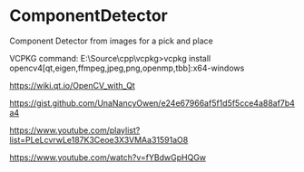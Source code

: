 # ComponentDetector
 Component Detector from images for a pick and place

 VCPKG command: E:\Source\cpp\vcpkg>vcpkg install opencv4[qt,eigen,ffmpeg,jpeg,png,openmp,tbb]:x64-windows
 
 https://wiki.qt.io/OpenCV_with_Qt

 https://gist.github.com/UnaNancyOwen/e24e67966af5f1d5f5cce4a88af7b4a4

 https://www.youtube.com/playlist?list=PLeLcvrwLe187K3Ceoe3X3VMAa31591aO8

 https://www.youtube.com/watch?v=fYBdwGpHQGw